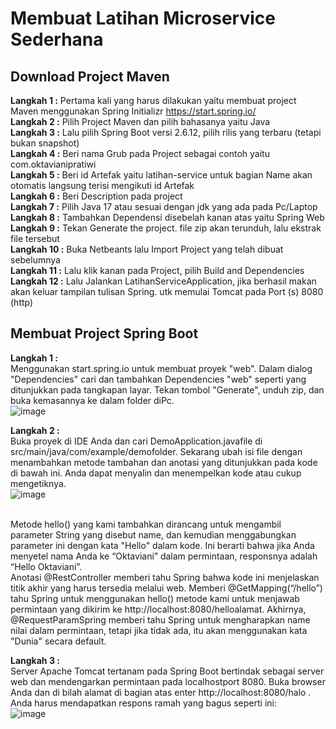 # **Membuat Latihan Microservice Sederhana**

## Download Project Maven
**Langkah 1 :** Pertama kali yang harus dilakukan yaitu membuat project Maven menggunakan Spring Initializr https://start.spring.io/
<br>**Langkah 2 :** Pilih Project Maven dan pilih bahasanya yaitu Java
<br>**Langkah 3 :** Lalu pilih Spring Boot versi 2.6.12, pilih rilis yang terbaru (tetapi bukan snapshot) 
<br>**Langkah 4 :** Beri nama Grub pada Project sebagai contoh yaitu com.oktavianipratiwi
<br>**Langkah 5 :** Beri id Artefak yaitu latihan-service untuk bagian Name akan otomatis langsung terisi mengikuti id Artefak
<br>**Langkah 6 :** Beri Description pada project
<br>**Langkah 7 :** Pilih Java 17 atau sesuai dengan jdk yang ada pada Pc/Laptop
<br>**Langkah 8 :** Tambahkan Dependensi disebelah kanan atas yaitu Spring Web
<br>**Langkah 9 :** Tekan Generate the project. file zip akan terunduh, lalu ekstrak file tersebut
<br>**Langkah 10 :** Buka Netbeants lalu Import Project yang telah dibuat sebelumnya
<br>**Langkah 11 :** Lalu klik kanan pada Project, pilih Build and Dependencies
<br>**Langkah 12 :** Lalu Jalankan LatihanServiceApplication, jika berhasil makan akan keluar tampilan tulisan Spring. utk memulai Tomcat pada Port (s) 8080 (http)

## Membuat Project Spring Boot
**Langkah 1 :**
<br> Menggunakan start.spring.io untuk membuat proyek "web". Dalam dialog "Dependencies" cari dan tambahkan Dependencies "web" seperti yang ditunjukkan pada tangkapan layar. Tekan tombol "Generate", unduh zip, dan buka kemasannya ke dalam folder diPc.
<br>![image](https://user-images.githubusercontent.com/113502499/192421018-25a095d6-da28-41b2-a855-0ee6471e635e.png)

**Langkah 2 :**
<br> Buka proyek di IDE Anda dan cari DemoApplication.javafile di src/main/java/com/example/demofolder. Sekarang ubah isi file dengan menambahkan metode tambahan dan anotasi yang ditunjukkan pada kode di bawah ini. Anda dapat menyalin dan menempelkan kode atau cukup mengetiknya.
<br>![image](https://user-images.githubusercontent.com/113502499/192421309-a58ee914-e49b-4795-81f0-0560181f0794.png)

<br>Metode hello() yang kami tambahkan dirancang untuk mengambil parameter String yang disebut name, dan kemudian menggabungkan parameter ini dengan kata "Hello" dalam kode. Ini berarti bahwa jika Anda menyetel nama Anda ke “Oktaviani” dalam permintaan, responsnya adalah “Hello Oktaviani”.
<br>Anotasi @RestController memberi tahu Spring bahwa kode ini menjelaskan titik akhir yang harus tersedia melalui web. Memberi @GetMapping(“/hello”) tahu Spring untuk menggunakan hello() metode kami untuk menjawab permintaan yang dikirim ke http://localhost:8080/helloalamat. Akhirnya, @RequestParamSpring memberi tahu Spring untuk mengharapkan name nilai dalam permintaan, tetapi jika tidak ada, itu akan menggunakan kata "Dunia" secara default.

**Langkah 3 :**
<br>Server Apache Tomcat tertanam pada Spring Boot bertindak sebagai server web dan mendengarkan permintaan pada localhostport 8080. Buka browser Anda dan di bilah alamat di bagian atas enter http://localhost:8080/halo . Anda harus mendapatkan respons ramah yang bagus seperti ini:
<br>![image](https://user-images.githubusercontent.com/113502499/192421376-4e80efd1-f80b-49c5-bd4e-f77517e99a99.png)
